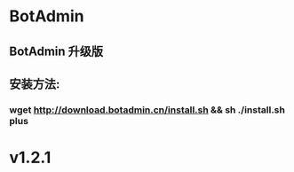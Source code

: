 # BotAdmin
## BotAdmin 升级版
## 安装方法:
### wget http://download.botadmin.cn/install.sh && sh ./install.sh plus
# v1.2.1
